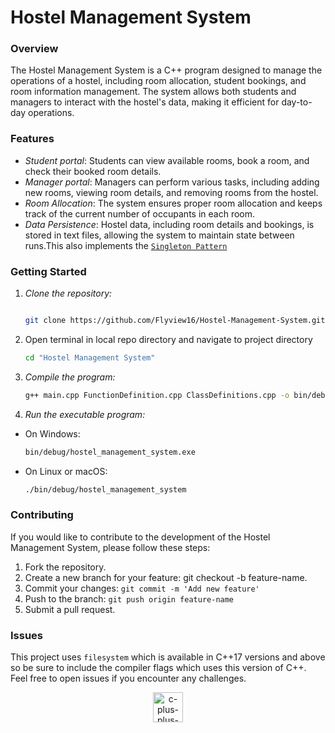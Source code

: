# Hostel Management System

### Overview
The Hostel Management System is a C++ program designed to manage the operations of a hostel, including room allocation, student bookings, and room information management. The system allows both students and managers to interact with the hostel's data, making it efficient for day-to-day operations.

### Features
- *Student portal*: Students can view available rooms, book a room, and check their booked room details.
- *Manager portal*: Managers can perform various tasks, including adding new rooms, viewing room details, and removing rooms from the hostel.
- *Room Allocation*: The system ensures proper room allocation and keeps track of the current number of occupants in each room.
- *Data Persistence*: Hostel data, including room details and bookings, is stored in text files, allowing the system to maintain state between runs.This also implements the [`Singleton Pattern`](https://www.digitalocean.com/community/tutorials/java-singleton-design-pattern-best-practices-examples)


### Getting Started
1. *Clone the repository:*

   ```bash

   git clone https://github.com/Flyview16/Hostel-Management-System.git

2. Open terminal in local repo directory and navigate to project directory

    ```bash
    cd "Hostel Management System"

2. *Compile the program:*
    
    ```bash
    g++ main.cpp FunctionDefinition.cpp ClassDefinitions.cpp -o bin/debug/hostel_management_system

3. *Run the executable program:*
- On Windows:

    ```bash
    bin/debug/hostel_management_system.exe

- On Linux or macOS:

    ```bash
    ./bin/debug/hostel_management_system

### Contributing
If you would like to contribute to the development of the Hostel Management System, please follow these steps:

1. Fork the repository.
2. Create a new branch for your feature: git checkout -b feature-name.
3. Commit your changes: `git commit -m 'Add new feature'`
4. Push to the branch:  `git push origin feature-name`
5. Submit a pull request.

### Issues
This project uses `filesystem` which is available in C++17 versions and above so be sure to include the compiler flags which uses this version of C++. Feel free to open issues if you encounter any challenges.

<p align = "center">
<img width="48" height="48" src="https://img.icons8.com/fluency/144/c-plus-plus-logo.png" alt="c-plus-plus-logo"/>
</p>
